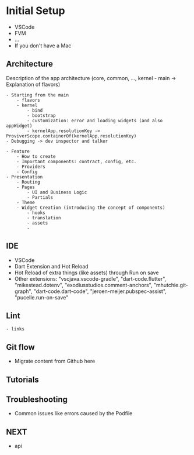 # Initial Setup

- VSCode
- FVM
- ...
- If you don't have a Mac

## Architecture

Description of the app architecture (core, common, ..., kernel - main -> Explanation of flavors)

    - Starting from the main
        - flavors
        - kernel
            - bind
            - bootstrap
            - customization: error and loading widgets (and also appWidget)
            - kernelApp.resolutionKey -> ProviverScope.containerOf(kernelApp.resolutionKey)
    - Debugging -> dev inspector and talker

    - Feature
        - How to create
        - Important components: contract, config, etc.
        - Providers
        - Config
    - Presentation
        - Routing
        - Pages
            - UI and Business Logic
            - Partials
        - Theme
        - Widget Creation (introducing the concept of components)
            - hooks
            - translation
            - assets
            - 

## IDE

- VSCode
- Dart Extension and Hot Reload
- Hot Reload of extra things (like assets) through Run on save
- Other extensions:
        "vscjava.vscode-gradle",
        "dart-code.flutter",
        "mikestead.dotenv",
        "exodiusstudios.comment-anchors",
        "mhutchie.git-graph",
        "dart-code.dart-code",
        "jeroen-meijer.pubspec-assist",
        "pucelle.run-on-save"

## Lint

    - links

## Git flow

- Migrate content from Github here

## Tutorials

## Troubleshooting

- Common issues like errors caused by the Podfile

## NEXT

- api
